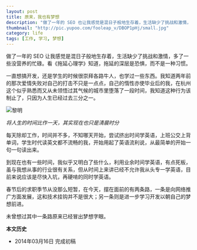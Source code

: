 ```yaml
---
layout: post
title: 原来，我也有梦想
description: "做了一年的 SEO 也让我感觉是混日子般地生存着，生活缺少了挑战和激情，多了一些没营养的忙碌。看《拖延心理学》知道，拖延的深层是恐惧，而不是一种习惯。"
thumbnail: "http://pic.yupoo.com/fooleap_v/DBOP1pHj/small.jpg"
category: life
tags: [工作, 学习, 梦想]
---
```


做了一年的 SEO 让我感觉是混日子般地生存着，生活缺少了挑战和激情，多了一些没营养的忙碌。看《拖延心理学》知道，拖延的深层是恐惧，而不是一种习惯。

一直想搞开发，还是学生的时候很崇拜各路牛人，也学过一些东西。我知道两年前的那次爱情失败对自己的打击不只是一点点，自己的惰性亦使毕业后的我，在杭州这个似乎熟悉而又从未领悟过其气候的城市里堕落了一段时间，我知道这种行为该制止了，只因为人生已经过去三分之一。

![黎明]({{site.IMG_PATH}}/originally-i-also-have-a-dream.jpg)

*将人生的时间比作一天，其实现在也只是清晨时分*

每天除却工作，时间并不多，不知哪天开始，尝试挤出时间学英语，上班公交上背单词，学生时代读英文都不流畅的我，开始用起了英语流利说，从最简单的开始一句一句读出来。

到现在也有一些时间，我似乎又明白了些什么，利用业余时间学英语，有点死板，虽与我想从事的行业很有关系，但从时间上来讲已经不允许我从头专一学英语，目前来说应该是尽快入坑，再硬啃的同时学英语。

春节后的求职季节从没那么短暂，在今天，摆在面前的有两条路，一条是向网络推广方面发展，这和技术挂钩并不是很大；另一条则是进一步学习开发以朝自己的梦想前进。


未曾想过其中一条路原来已经冒出梦想字眼。  

**本文历史**

* 2014年03月16日 完成初稿
